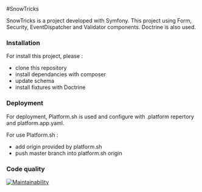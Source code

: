#SnowTricks

SnowTricks is a project developed with Symfony. This project using Form, Security, EventDispatcher and Validator components. Doctrine is also used.

### Installation

For install this project, please :
- clone this repository
- install dependancies with composer
- update schema
- install fixtures with Doctrine

### Deployment
For deployment, Platform.sh is used and configure with .platform repertory and platform.app.yaml.

For use Platform.sh :
- add origin provided by platform.sh
- push master branch into platform.sh origin

### Code quality
[![Maintainability](https://api.codeclimate.com/v1/badges/f1146a2942ba8d0fe217/maintainability)](https://codeclimate.com/github/jeremyrncp/snowtricks/maintainability)
